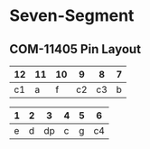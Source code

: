 # Seven-Segment

## COM-11405 Pin Layout

| 12  | 11  | 10  | 9   | 8   | 7   |
| --- | --- | --- | --- | --- | --- |
| c1  | a   | f   | c2  | c3  | b   |

| 1   | 2   | 3   | 4   | 5   | 6   |
| --- | --- | --- | --- | --- | --- |
| e   | d   | dp  | c   | g   | c4  |
